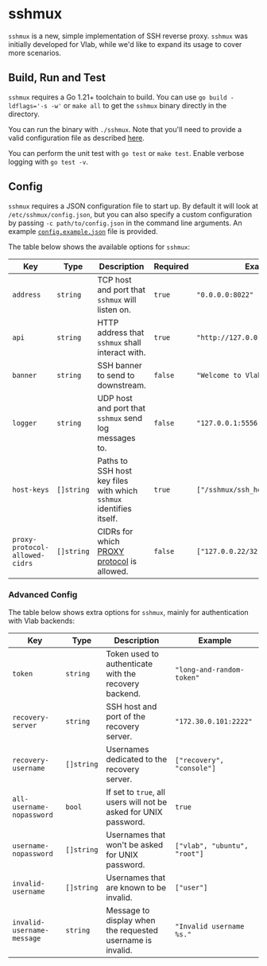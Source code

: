 # sshmux

`sshmux` is a new, simple implementation of SSH reverse proxy. `sshmux` was initially developed for Vlab, while we'd like to expand its usage to cover more scenarios.

## Build, Run and Test

`sshmux` requires a Go 1.21+ toolchain to build. You can use `go build -ldflags='-s -w'` or `make all` to get the `sshmux` binary directly in the directory.

You can run the binary with `./sshmux`. Note that you'll need to provide a valid configuration file as described [here](#config).

You can perform the unit test with `go test` or `make test`. Enable verbose logging with `go test -v`.

## Config

`sshmux` requires a JSON configuration file to start up. By default it will look at `/etc/sshmux/config.json`, but you can also specify a custom configuration by passing `-c path/to/config.json` in the command line arguments. An example [`config.example.json`](config.example.json) file is provided.

The table below shows the available options for `sshmux`:

| Key         | Type       | Description                                                        | Required | Example                            |
|-------------|------------|--------------------------------------------------------------------|----------|------------------------------------|
| `address`   | `string`   | TCP host and port that `sshmux` will listen on.                    | `true`   | `"0.0.0.0:8022"`                   |
| `api`       | `string`   | HTTP address that `sshmux` shall interact with.                    | `true`   | `"http://127.0.0.1:5000/ssh"`      |
| `banner`    | `string`   | SSH banner to send to downstream.                                  | `false`  | `"Welcome to Vlab\n"`              |
| `logger`    | `string`   | UDP host and port that `sshmux` send log messages to.              | `false`  | `"127.0.0.1:5556"`                 |
| `host-keys` | `[]string` | Paths to SSH host key files with which `sshmux` identifies itself. | `true`   | `["/sshmux/ssh_host_ed25519_key"]` |
| `proxy-protocol-allowed-cidrs` | `[]string` | CIDRs for which [PROXY protocol](https://www.haproxy.com/blog/use-the-proxy-protocol-to-preserve-a-clients-ip-address) is allowed. | `false` | `["127.0.0.22/32"]` |

### Advanced Config

The table below shows extra options for `sshmux`, mainly for authentication with Vlab backends:

| Key                        | Type       | Description                                                      | Example                      |
|----------------------------|------------|------------------------------------------------------------------|------------------------------|
| `token`                    | `string`   | Token used to authenticate with the recovery backend.            | `"long-and-random-token"`    |
| `recovery-server`          | `string`   | SSH host and port of the recovery server.                        | `"172.30.0.101:2222"`        |
| `recovery-username`        | `[]string` | Usernames dedicated to the recovery server.                      | `["recovery", "console"]`    |
| `all-username-nopassword`  | `bool`     | If set to `true`, all users will not be asked for UNIX password. | `true`                       |
| `username-nopassword`      | `[]string` | Usernames that won't be asked for UNIX password.                 | `["vlab", "ubuntu", "root"]` |
| `invalid-username`         | `[]string` | Usernames that are known to be invalid.                          | `["user"]`                   |
| `invalid-username-message` | `string`   | Message to display when the requested username is invalid.       | `"Invalid username %s."`     |
